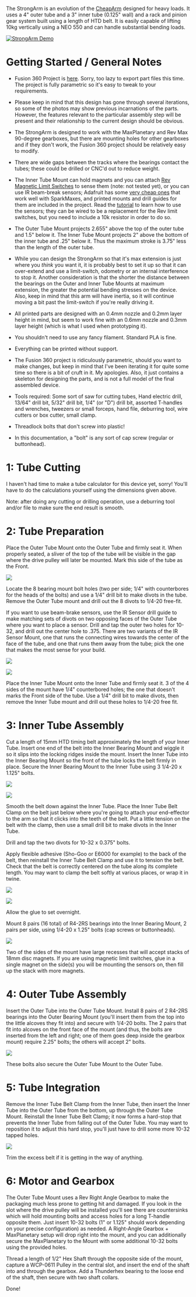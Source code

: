 The StrongArm is an evolution of the [CheapArm](/CheapArm/CheapArm.md) designed for heavy loads. It uses a 4" outer tube and a 3" inner tube (0.125" wall) and a rack and pinion gear system built using a length of HTD belt. It is easily capable of lifting 10kg vertically using a NEO 550 and can handle substantial bending loads.

[![StrongArm Demo](https://markdown-videos-api.jorgenkh.no/url?url=https%3A%2F%2Fyoutu.be%2F9Qr9w32FZpY)](https://youtu.be/9Qr9w32FZpY)

# Getting Started / General Notes

* Fusion 360 Project is [here](Files/). Sorry, too lazy to export part files this time. The project is fully parametric so it's easy to tweak to your requirements.

* Please keep in mind that this design has gone through several iterations, so some of the photos may show previous incarnations of the parts. However, the features relevant to the particular assembly step will be present and their relationship to the current design should be obvious.

* The StrongArm is designed to work with the MaxPlanetary and Rev Max 90-degree gearboxes, but there are mounting holes for other gearboxes and if they don't work, the Fusion 360 project should be relatively easy to modify.

* There are wide gaps between the tracks where the bearings contact the tubes; these could be drilled or CNC'd out to reduce weight.

* The Inner Tube Mount can hold magnets and you can attach [Rev Magnetic Limit Switches](https://www.revrobotics.com/rev-31-1462/) to sense them (note: not tested yet), or you can use IR beam-break sensors; Adafruit has some [very cheap ones](https://www.adafruit.com/product/2167) that work well with SparkMaxes, and printed mounts and drill guides for them are included in the project. Read the [tutorial](https://learn.adafruit.com/ir-breakbeam-sensors) to learn how to use the sensors; they can be wired to be a replacement for the Rev limit switches, but you need to include a 10k resistor in order to do so.

* The Outer Tube Mount projects 2.655" above the top of the outer tube and 1.5" below it. The Inner Tube Mount projects 2" above the bottom of the inner tube and .25" below it. Thus the maximum stroke is 3.75" less than the length of the outer tube.

* While you can design the StrongArm so that it's max extension is just where you *think* you want it, it is probably best to set it up so that it can over-extend and use a limit-switch, odometry or an internal interference to stop it. Another consideration is that the shorter the distance between the bearings on the Outer and Inner Tube Mounts at maximum extension, the greater the potential bending stresses on the device. Also, keep in mind that this arm will have inertia, so it will continue moving a bit past the limit-switch if you're really driving it.

* All printed parts are designed with an 0.4mm nozzle and 0.2mm layer height in mind, but seem to work fine with an 0.6mm nozzle and 0.3mm layer height (which is what I used when prototyping it).

* You shouldn't need to use any fancy filament. Standard PLA is fine.

* Everything can be printed without support.

* The Fusion 360 project is ridiculously parametric, should you want to make changes, but keep in mind that I've been iterating it for quite some time so there is a bit of cruft in it. My apologies. Also, it just contains a skeleton for designing the parts, and is not a full model of the final assembled device.

* Tools required: Some sort of saw for cutting tubes, Hand electric drill, 13/64" drill bit, 5/32" drill bit, 1/4" (or "D") drill bit, assorted T-handles and wrenches, tweezers or small forceps, hand file, deburring tool, wire cutters or box cutter, small clamp.

* Threadlock bolts that don't screw into plastic!

* In this documentation, a "bolt" is any sort of cap screw (regular or buttonhead).

# 1: Tube Cutting

I haven't had time to make a tube calculator for this device yet, sorry! You'll have to do the calculations yourself using the dimensions given above.

Note: after doing any cutting or drilling operation, use a deburring tool and/or file to make sure the end result is smooth.

# 2: Tube Preparation

Place the Outer Tube Mount onto the Outer Tube and firmly seat it. When properly seated, a sliver of the top of the tube will be visible in the gap where the drive pulley will later be mounted. Mark this side of the tube as the Front.

![](Images/IMG_2409.jpg)

Locate the 8 bearing mount bolt holes (two per side; 1/4" with counterbores for the heads of the bolts) and use a 1/4" drill bit to make divots in the tube. Remove the Outer Tube mount and drill out the 8 divots to 1/4-20 free-fit.

If you want to use beam-brake sensors, use the IR Sensor drill guide to make matching sets of divots on two opposing faces of the Outer Tube where you want to place a sensor. Drill and tap the outer two holes for 10-32, and drill out the center hole to .375. There are two variants of the IR Sensor Mount, one that runs the connecting wires towards the center of the face of the tube, and one that runs them away from the tube; pick the one that makes the most sense for your build.

![](Images/IMG_2411.jpg)

![](Images/IMG_2412.jpg)

Place the Inner Tube Mount onto the Inner Tube and firmly seat it. 3 of the 4 sides of the mount have 1/4" counterbored holes; the one that doesn't marks the Front side of the tube. Use a 1/4" drill bit to make divots, then remove the Inner Tube mount and drill out these holes to 1/4-20 free fit.

# 3: Inner Tube Assembly

Cut a length of 15mm HTD timing belt approximately the length of your Inner Tube. Insert one end of the belt into the Inner Bearing Mount and wiggle it so it slips into the locking ridges inside the mount. Insert the Inner Tube into the Inner Bearing Mount so the front of the tube locks the belt firmly in place. Secure the Inner Bearing Mount to the Inner Tube using 3 1/4-20 x 1.125" bolts.

![](Images/IMG_2419.jpg)

![](Images/IMG_2420.jpg)

Smooth the belt down against the Inner Tube. Place the Inner Tube Belt Clamp on the belt just below where you're going to attach your end-effector to the arm so that it clicks into the teeth of the belt. Put a little tension on the belt with the clamp, then use a small drill bit to make divots in the Inner Tube.

Drill and tap the two divots for 10-32 x 0.375" bolts.

Apply flexible adhesive (Sho-Goo or E6000 for example) to the back of the belt, then reinstall the Inner Tube Belt Clamp and use it to tension the belt. Check that the belt is correctly centered on the tube along its complete length. You may want to clamp the belt softly at various places, or wrap it in twine.

![](Images/IMG_2424.jpg)

![](Images/IMG_2425.jpg)

Allow the glue to set overnight.

Mount 8 pairs (16 total) of R4-2RS bearings into the Inner Bearing Mount, 2 pairs per side, using 1/4-20 x 1.25" bolts (cap screws or buttonheads).

![](Images/IMG_2429.jpg)

Two of the sides of the mount have large recesses that will accept stacks of 18mm disc magnets. If you are using magnetic limit switches, glue in a single magnet on the side(s) you will be mounting the sensors on, then fill up the stack with more magnets.

# 4: Outer Tube Assembly

Insert the Outer Tube into the Outer Tube Mount. Install 8 pairs of 2 R4-2RS bearings into the Outer Bearing Mount (you'll insert them from the top into the little alcoves they fit into) and secure with 1/4-20 bolts. The 2 pairs that fit into alcoves on the front face of the mount (and thus, the bolts are inserted from the left and right; one of them goes deep inside the gearbox mount) require 2.25" bolts; the others will accept 2" bolts.

![](Images/IMG_2428.jpg)

These bolts also secure the Outer Tube Mount to the Outer Tube.

# 5: Tube Integration

Remove the Inner Tube Belt Clamp from the Inner Tube, then insert the Inner Tube into the Outer Tube from the bottom, up through the Outer Tube Mount. Reinstall the Inner Tube Belt Clamp; it now forms a hard-stop that prevents the Inner Tube from falling out of the Outer Tube. You may want to reposition it to adjust this hard stop, you'll just have to drill some more 10-32 tapped holes.

![](Images/IMG_2431.jpg)

Trim the excess belt if it is getting in the way of anything.

# 6: Motor and Gearbox

The Outer Tube Mount uses a Rev Right Angle Gearbox to make the packaging much less prone to getting hit and damaged. If you look in the slot where the drive pulley will be installed you'll see there are countersinks which will hold mounting bolts and access holes for a long T-handle opposite them. Just insert 10-32 bolts (1" or 1.125" should work depending on your precise configuration) as needed. A Right-Angle Gearbox + MaxPlanetary setup will drop right into the mount, and you can additionally secure the MaxPlanetary to the Mount with some additional 10-32 bolts using the provided holes.

Thread a length of 1/2" Hex Shaft through the opposite side of the mount, capture a WCP-0611 Pulley in the central slot, and insert the end of the shaft into and through the gearbox. Add a Thunderhex bearing to the loose end of the shaft, then secure with two shaft collars.

Done!